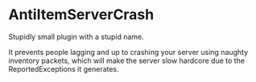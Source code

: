 # AntiItemServerCrash

Stupidly small plugin with a stupid name.

It prevents people lagging and up to crashing your server using naughty inventory packets, which will make the server slow hardcore due to the ReportedExceptions it generates.
